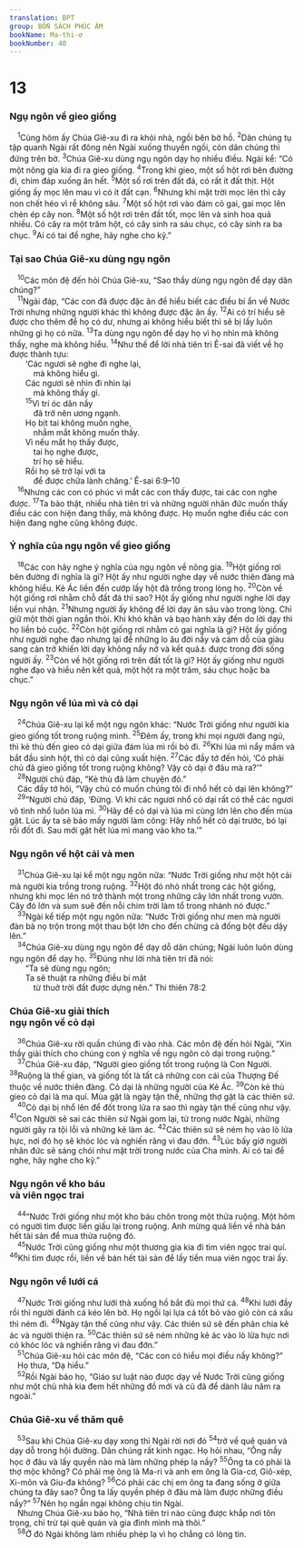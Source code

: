 ```yaml
---
translation: BPT
group: BỐN SÁCH PHÚC ÂM
bookName: Ma-thi-ơ 
bookNumber: 40
---
```


<div class="title"><h1>13</h1><h3>Ngụ ngôn về gieo giống</h3></div>
<span class="verse mat_13_1"> <sup>1</sup>Cùng hôm ấy Chúa Giê-xu đi ra khỏi nhà, ngồi bên bờ hồ.</span>
<span class="verse mat_13_2"><sup>2</sup>Dân chúng tụ tập quanh Ngài rất đông nên Ngài xuống thuyền ngồi, còn dân chúng thì đứng trên bờ.</span>
<span class="verse mat_13_3"><sup>3</sup>Chúa Giê-xu dùng ngụ ngôn dạy họ nhiều điều. Ngài kể: “Có một nông gia kia đi ra gieo giống.</span>
<span class="verse mat_13_4"><sup>4</sup>Trong khi gieo, một số hột rơi bên đường đi, chim đáp xuống ăn hết.</span>
<span class="verse mat_13_5"><sup>5</sup>Một số rơi trên đất đá, có rất ít đất thịt. Hột giống ấy mọc lên mau vì có ít đất cạn.</span>
<span class="verse mat_13_6"><sup>6</sup>Nhưng khi mặt trời mọc lên thì cây non chết héo vì rễ không sâu.</span>
<span class="verse mat_13_7"><sup>7</sup>Một số hột rơi vào đám cỏ gai, gai mọc lên chèn ép cây non.</span>
<span class="verse mat_13_8"><sup>8</sup>Một số hột rơi trên đất tốt, mọc lên và sinh hoa quả nhiều. Có cây ra một trăm hột, có cây sinh ra sáu chục, có cây sinh ra ba chục.</span>
<span class="verse mat_13_9"><sup>9</sup>Ai có tai để nghe, hãy nghe cho kỹ.”<br/></span>
<div class="title"><h3>Tại sao Chúa Giê-xu dùng ngụ ngôn</h3></div>
<span class="verse mat_13_10"> <sup>10</sup>Các môn đệ đến hỏi Chúa Giê-xu, “Sao thầy dùng ngụ ngôn để dạy dân chúng?”<br/></span>
<span class="verse mat_13_11"> <sup>11</sup>Ngài đáp, “Các con đã được đặc ân để hiểu biết các điều bí ẩn về Nước Trời nhưng những người khác thì không được đặc ân ấy.</span>
<span class="verse mat_13_12"><sup>12</sup>Ai có trí hiểu sẽ được cho thêm để họ có dư, nhưng ai không hiểu biết thì sẽ bị lấy luôn những gì họ có nữa.</span>
<span class="verse mat_13_13"><sup>13</sup>Ta dùng ngụ ngôn để dạy họ vì họ nhìn mà không thấy, nghe mà không hiểu.</span>
<span class="verse mat_13_14"><sup>14</sup>Như thế để lời nhà tiên tri Ê-sai đã viết về họ được thành tựu:<br/>  ‘Các ngươi sẽ nghe đi nghe lại,<br/>   mà không hiểu gì.<br/>  Các ngươi sẽ nhìn đi nhìn lại<br/>   mà không thấy gì.<br/></span>
<span class="verse mat_13_15">  <sup>15</sup>Vì trí óc dân nầy<br/>   đã trở nên ương ngạnh.<br/>  Họ bịt tai không muốn nghe,<br/>   nhắm mắt không muốn thấy.<br/>  Vì nếu mắt họ thấy được,<br/>   tai họ nghe được,<br/>   trí họ sẽ hiểu.<br/>  Rồi họ sẽ trở lại với ta<br/>   để được chữa lành chăng.’ Ê-sai 6:9–10<br/></span>
<span class="verse mat_13_16"> <sup>16</sup>Nhưng các con có phúc vì mắt các con thấy được, tai các con nghe được.</span>
<span class="verse mat_13_17"><sup>17</sup>Ta bảo thật, nhiều nhà tiên tri và những người nhân đức muốn thấy điều các con hiện đang thấy, mà không được. Họ muốn nghe điều các con hiện đang nghe cũng không được.<br/></span>
<div class="title"><h3>Ý nghĩa của ngụ ngôn về gieo giống</h3></div>
<span class="verse mat_13_18"> <sup>18</sup>Các con hãy nghe ý nghĩa của ngụ ngôn về nông gia.</span>
<span class="verse mat_13_19"><sup>19</sup>Hột giống rơi bên đường đi nghĩa là gì? Hột ấy như người nghe dạy về nước thiên đàng mà không hiểu. Kẻ Ác liền đến cướp lấy hột đã trồng trong lòng họ.</span>
<span class="verse mat_13_20"><sup>20</sup>Còn về hột giống rơi nhằm chỗ đất đá thì sao? Hột ấy giống như người nghe lời dạy liền vui nhận.</span>
<span class="verse mat_13_21"><sup>21</sup>Nhưng người ấy không để lời dạy ăn sâu vào trong lòng. Chỉ giữ một thời gian ngắn thôi. Khi khó khăn và bạo hành xảy đến do lời dạy thì họ liền bỏ cuộc.</span>
<span class="verse mat_13_22"><sup>22</sup>Còn hột giống rơi nhằm cỏ gai nghĩa là gì? Hột ấy giống như người nghe đạo nhưng lại để những lo âu đời nầy và cám dỗ của giàu sang cản trở khiến lời dạy không nẩy nở và kết quả<a data-toggle="tooltip" data-placement="bottom" title="Nghĩa là đời sống sinh ra những việc lành theo Thượng Đế muốn.">⚓</a> được trong đời sống người ấy.</span>
<span class="verse mat_13_23"><sup>23</sup>Còn về hột giống rơi trên đất tốt là gì? Hột ấy giống như người nghe đạo và hiểu nên kết quả, một hột ra một trăm, sáu chục hoặc ba chục.”<br/></span>
<div class="title"><h3>Ngụ ngôn về lúa mì và cỏ dại</h3></div>
<span class="verse mat_13_24"> <sup>24</sup>Chúa Giê-xu lại kể một ngụ ngôn khác: “Nước Trời giống như người kia gieo giống tốt trong ruộng mình.</span>
<span class="verse mat_13_25"><sup>25</sup>Đêm ấy, trong khi mọi người đang ngủ, thì kẻ thù đến gieo cỏ dại giữa đám lúa mì rồi bỏ đi.</span>
<span class="verse mat_13_26"><sup>26</sup>Khi lúa mì nẩy mầm và bắt đầu sinh hột, thì cỏ dại cũng xuất hiện.</span>
<span class="verse mat_13_27"><sup>27</sup>Các đầy tớ đến hỏi, ‘Có phải chủ đã gieo giống tốt trong ruộng không? Vậy cỏ dại ở đâu mà ra?’”<br/></span>
<span class="verse mat_13_28"> <sup>28</sup>Người chủ đáp, “Kẻ thù đã làm chuyện đó.”<br/> Các đầy tớ hỏi, “Vậy chủ có muốn chúng tôi đi nhổ hết cỏ dại lên không?”<br/></span>
<span class="verse mat_13_29"> <sup>29</sup>“Người chủ đáp, ‘Đừng. Vì khi các ngươi nhổ cỏ dại rất có thể các ngươi vô tình nhổ luôn lúa mì.</span>
<span class="verse mat_13_30"><sup>30</sup>Hãy để cỏ dại và lúa mì cùng lớn lên cho đến mùa gặt. Lúc ấy ta sẽ bảo mấy người làm công: Hãy nhổ hết cỏ dại trước, bó lại rồi đốt đi. Sau mới gặt hết lúa mì mang vào kho ta.’”<br/></span>
<div class="title"><h3>Ngụ ngôn về hột cải và men</h3></div>
<span class="verse mat_13_31"> <sup>31</sup>Chúa Giê-xu lại kể một ngụ ngôn nữa: “Nước Trời giống như một hột cải mà người kia trồng trong ruộng.</span>
<span class="verse mat_13_32"><sup>32</sup>Hột đó nhỏ nhất trong các hột giống, nhưng khi mọc lên nó trở thành một trong những cây lớn nhất trong vườn. Cây đó lớn và sum suê đến nỗi chim trời làm tổ trong nhánh nó được.”<br/></span>
<span class="verse mat_13_33"> <sup>33</sup>Ngài kể tiếp một ngụ ngôn nữa: “Nước Trời giống như men mà người đàn bà nọ trộn trong một thau bột lớn cho đến chừng cả đống bột đều dậy lên.”<br/></span>
<span class="verse mat_13_34"> <sup>34</sup>Chúa Giê-xu dùng ngụ ngôn để dạy dỗ dân chúng; Ngài luôn luôn dùng ngụ ngôn để dạy họ.</span>
<span class="verse mat_13_35"><sup>35</sup>Đúng như lời nhà tiên tri đã nói:<br/>  “Ta sẽ dùng ngụ ngôn;<br/>  Ta sẽ thuật ra những điều bí mật<br/>   từ thuở trời đất được dựng nên.” Thi thiên 78:2<br/></span>
<div class="title"><h3>Chúa Giê-xu giải thích<br/>ngụ ngôn về cỏ dại</h3></div>
<span class="verse mat_13_36"> <sup>36</sup>Chúa Giê-xu rời quần chúng đi vào nhà. Các môn đệ đến hỏi Ngài, “Xin thầy giải thích cho chúng con ý nghĩa về ngụ ngôn cỏ dại trong ruộng.”<br/></span>
<span class="verse mat_13_37"> <sup>37</sup>Chúa Giê-xu đáp, “Người gieo giống tốt trong ruộng là Con Người.</span>
<span class="verse mat_13_38"><sup>38</sup>Ruộng là thế gian, và giống tốt là tất cả những con cái của Thượng Đế thuộc về nước thiên đàng. Cỏ dại là những người của Kẻ Ác.</span>
<span class="verse mat_13_39"><sup>39</sup>Còn kẻ thù gieo cỏ dại là ma quỉ. Mùa gặt là ngày tận thế, những thợ gặt là các thiên sứ.<br/></span>
<span class="verse mat_13_40"> <sup>40</sup>Cỏ dại bị nhổ lên để đốt trong lửa ra sao thì ngày tận thế cũng như vậy.</span>
<span class="verse mat_13_41"><sup>41</sup>Con Người sẽ sai các thiên sứ Ngài gom lại, từ trong nước Ngài, những người gây ra tội lỗi và những kẻ làm ác.</span>
<span class="verse mat_13_42"><sup>42</sup>Các thiên sứ sẽ ném họ vào lò lửa hực, nơi đó họ sẽ khóc lóc và nghiến răng vì đau đớn.</span>
<span class="verse mat_13_43"><sup>43</sup>Lúc bấy giờ người nhân đức sẽ sáng chói như mặt trời trong nước của Cha mình. Ai có tai để nghe, hãy nghe cho kỹ.”<br/></span>
<div class="title"><h3>Ngụ ngôn về kho báu<br/>và viên ngọc trai</h3></div>
<span class="verse mat_13_44"> <sup>44</sup>“Nước Trời giống như một kho báu chôn trong một thửa ruộng. Một hôm có người tìm được liền giấu lại trong ruộng. Anh mừng quá liền về nhà bán hết tài sản để mua thửa ruộng đó.<br/></span>
<span class="verse mat_13_45"> <sup>45</sup>Nước Trời cũng giống như một thương gia kia đi tìm viên ngọc trai quí.</span>
<span class="verse mat_13_46"><sup>46</sup>Khi tìm được rồi, liền về bán hết tài sản để lấy tiền mua viên ngọc trai ấy.<br/></span>
<div class="title"><h3>Ngụ ngôn về lưới cá</h3></div>
<span class="verse mat_13_47"> <sup>47</sup>Nước Trời giống như lưới thả xuống hồ bắt đủ mọi thứ cá.</span>
<span class="verse mat_13_48"><sup>48</sup>Khi lưới đầy rồi thì người đánh cá kéo lên bờ. Họ ngồi lại lựa cá tốt bỏ vào giỏ còn cá xấu thì ném đi.</span>
<span class="verse mat_13_49"><sup>49</sup>Ngày tận thế cũng như vậy. Các thiên sứ sẽ đến phân chia kẻ ác và người thiện ra.</span>
<span class="verse mat_13_50"><sup>50</sup>Các thiên sứ sẽ ném những kẻ ác vào lò lửa hực nơi có khóc lóc và nghiến răng vì đau đớn.”<br/></span>
<span class="verse mat_13_51"> <sup>51</sup>Chúa Giê-xu hỏi các môn đệ, “Các con có hiểu mọi điều nầy không?”<br/> Họ thưa, “Dạ hiểu.”<br/></span>
<span class="verse mat_13_52"> <sup>52</sup>Rồi Ngài bảo họ, “Giáo sư luật nào được dạy về Nước Trời cũng giống như một chủ nhà kia đem hết những đồ mới và cũ đã để dành lâu năm ra ngoài.”<br/></span>
<div class="title"><h3>Chúa Giê-xu về thăm quê</h3></div>
<span class="verse mat_13_53"> <sup>53</sup>Sau khi Chúa Giê-xu dạy xong thì Ngài rời nơi đó</span>
<span class="verse mat_13_54"><sup>54</sup>trở về quê quán và dạy dỗ trong hội đường. Dân chúng rất kinh ngạc. Họ hỏi nhau, “Ông nầy học ở đâu và lấy quyền nào mà làm những phép lạ nầy?</span>
<span class="verse mat_13_55"><sup>55</sup>Ông ta có phải là thợ mộc không? Có phải mẹ ông là Ma-ri và anh em ông là Gia-cơ, Giô-xép, Xi-môn và Giu-đa không?</span>
<span class="verse mat_13_56"><sup>56</sup>Có phải các chị em ông ta đang sống ở giữa chúng ta đây sao? Ông ta lấy quyền phép ở đâu mà làm được những điều nầy?”</span>
<span class="verse mat_13_57"><sup>57</sup>Nên họ ngần ngại không chịu tin Ngài.<br/> Nhưng Chúa Giê-xu bảo họ, “Nhà tiên tri nào cũng được khắp nơi tôn trọng, chỉ trừ tại quê quán và gia đình mình mà thôi.”<br/></span>
<span class="verse mat_13_58"> <sup>58</sup>Ở đó Ngài không làm nhiều phép lạ vì họ chẳng có lòng tin.<br/></span>

